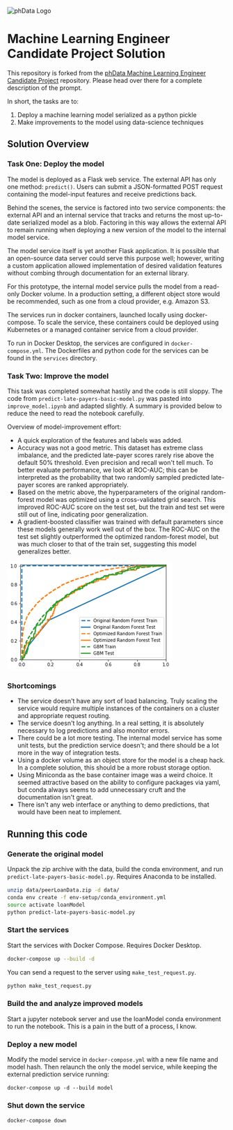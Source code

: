 ![phData Logo](img/phData_color_rgb.jpg "phData Logo")

# Machine Learning Engineer Candidate Project Solution

This repository is forked from the
[phData Machine Learning Engineer Candidate Project](https://github.com/phdata/mle-project-challenge)
repository.
Please head over there for a complete description of the prompt.

In short, the tasks are to:
1) Deploy a machine learning model serialized as a python pickle
2) Make improvements to the model using data-science techniques


## Solution Overview

### Task One: Deploy the model

The model is deployed as a Flask web service.  The external API has only one
method: `predict()`.
Users can submit a JSON-formatted POST request containing the model-input
features and receive predictions back.

Behind the scenes, the service is factored into two service components:
the external API and an internal service that tracks and returns the most
up-to-date serialized model as a blob.  Factoring in this way
allows the external API to remain running when deploying a new version
of the model to the internal model service.

The model service itself is yet another Flask application.
It is possible that an open-source data server could serve this purpose well;
however, writing a custom application allowed implementation of desired
validation features without combing through documentation for
an external library.

For this prototype, the internal model service pulls the model from a
read-only Docker volume.
In a production setting, a different object store would be recommended, such
as one from a cloud provider, e.g. Amazon S3.

The services run in docker containers, launched locally using docker-compose.
To scale the service, these containers could be deployed using Kubernetes
or a managed container service from a cloud provider.

To run in Docker Desktop, the services are configured in `docker-compose.yml`.
The Dockerfiles and python code for the services can be found in the
`services` directory.

### Task Two: Improve the model

This task was completed somewhat hastily and the code is still sloppy.
The code from `predict-late-payers-basic-model.py` was pasted into
`improve_model.ipynb` and adapted slightly.
A summary is provided below to reduce the need to read the notebook carefully.

Overview of model-improvement effort:
* A quick exploration of the features and labels was added.
* Accuracy was not a good metric.  This dataset has extreme class imbalance, and the predicted late-payer scores rarely rise above the default 50% threshold.  Even precision and recall won't tell much.  To better evaluate performance, we look at ROC-AUC; this can be interpreted as the probability that two randomly sampled predicted late-payer scores are ranked appropriately.
* Based on the metric above, the hyperparameters of the original random-forest model was optimized using a cross-validated grid search.  This improved ROC-AUC score on the test set, but the train and test set were still out of line, indicating poor generalization.
* A gradient-boosted classifier was trained with default parameters since these models generally work well out of the box.  The ROC-AUC on the test set slightly outperformed the optimized random-forest model, but was much closer to that of the train set, suggesting this model generalizes better.

![ROC Curve](img/roc_auc.png "ROC Curve")

### Shortcomings

* The service doesn't have any sort of load balancing.  Truly scaling
the service would require multiple instances of the containers on a cluster
and appropriate request routing.
* The service doesn't log anything.  In a real setting, it is absolutely
necessary to log predictions and also monitor errors.
* There could be a lot more testing.  The internal model service
has some unit tests, but the prediction service doesn't; and there
should be a lot more in the way of integration tests.
* Using a docker volume as an object store for the model is a cheap hack.
In a complete solution, this should be a more robust storage option.
* Using Miniconda as the base container image was a weird choice.  It seemed
attractive based on the ability to configure packages via yaml, but conda
always seems to add unnecessary cruft and the documentation isn't great.
* There isn't any web interface or anything to demo predictions,
that would have been neat to implement.

## Running this code

### Generate the original model

Unpack the zip archive with the data, build the conda environment, and run
`predict-late-payers-basic-model.py`.
Requires Anaconda to be installed.

```bash
unzip data/peerLoanData.zip -d data/
conda env create -f env-setup/conda_environment.yml
source activate loanModel
python predict-late-payers-basic-model.py
```

### Start the services

Start the services with Docker Compose.
Requires Docker Desktop.

```bash
docker-compose up --build -d
```

You can send a request to the server using `make_test_request.py`.

```bash
python make_test_request.py
```

### Build the and analyze improved models

Start a jupyter notebook server and use the loanModel conda environment
to run the notebook.
This is a pain in the butt of a process, I know.

### Deploy a new model

Modify the model service in `docker-compose.yml` with a new
file name and model hash.
Then relaunch the only the model service, while keeping the
external prediction service running:

```
docker-compose up -d --build model
```

### Shut down the service

```bash
docker-compose down
```
